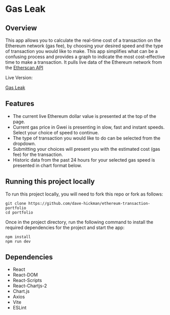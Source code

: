 # Gas Leak

## Overview

This app allows you to calculate the real-time cost of a transaction on the Ethereum network (gas fee), by choosing your desired speed and the type of transaction you would like to make. This app simplifies what can be a confusing process and provides a graph to indicate the most cost-effective time to make a transaction. It pulls live data of the Ethereum network from the [Etherscan API](https://docs.etherscan.io/)

Live Version:

[Gas Leak](https://gas-leak.vercel.app)

## Features

* The current live Ethereum dollar value is presented at the top of the page.
* Current gas price in Gwei is presenting in slow, fast and instant speeds. Select your choice of speed to continue.
* The type of transaction you would like to do can be selected from the dropdown.
* Submitting your choices will present you with the estimated cost (gas fee) for the transaction.
* Historic data from the past 24 hours for your selected gas speed is presented in chart format below.

## Running this project locally


To run this project locally, you will need to fork this repo or fork as follows:
```
git clone https://github.com/dave-hickman/ethereum-transaction-portfolio
cd portfolio
```
Once in the project directory, run the following command to install the required dependencies for the project and start the app:

```
npm install
npm run dev
```

## Dependencies

* React
* React-DOM
* React-Scripts
* React-Chartjs-2
* Chart.js
* Axios
* Vite
* ESLint